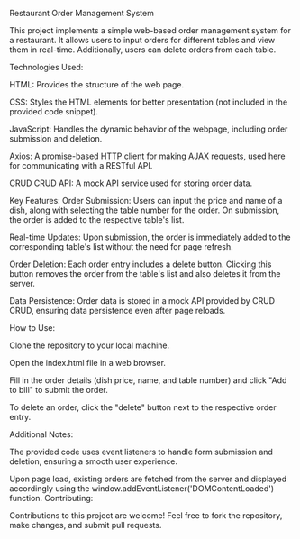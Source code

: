 Restaurant Order Management System

This project implements a simple web-based order management system for a restaurant. It allows users to input orders for different tables and view them in real-time. Additionally, users can delete orders from each table.

Technologies Used:

HTML: Provides the structure of the web page.

CSS: Styles the HTML elements for better presentation (not included in the provided code snippet).

JavaScript: Handles the dynamic behavior of the webpage, including order submission and deletion.

Axios: A promise-based HTTP client for making AJAX requests, used here for communicating with a RESTful API.

CRUD CRUD API: A mock API service used for storing order data.


Key Features:
Order Submission: Users can input the price and name of a dish, along with selecting the table number for the order. On submission, the order is added to the respective table's list.

Real-time Updates: Upon submission, the order is immediately added to the corresponding table's list without the need for page refresh.

Order Deletion: Each order entry includes a delete button. Clicking this button removes the order from the table's list and also deletes it from the server.

Data Persistence: Order data is stored in a mock API provided by CRUD CRUD, ensuring data persistence even after page reloads.


How to Use:

Clone the repository to your local machine.

Open the index.html file in a web browser.

Fill in the order details (dish price, name, and table number) and click "Add to bill" to submit the order.

To delete an order, click the "delete" button next to the respective order entry.



Additional Notes:

The provided code uses event listeners to handle form submission and deletion, ensuring a smooth user experience.

Upon page load, existing orders are fetched from the server and displayed accordingly using the window.addEventListener('DOMContentLoaded') function.
Contributing:

Contributions to this project are welcome! Feel free to fork the repository, make changes, and submit pull requests.


